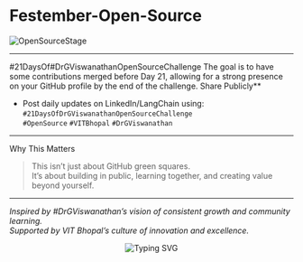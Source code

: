 # Festember-Open-Source

![OpenSourceStage](https://readme-typing-svg.herokuapp.com?font=Fira+Code&weight=600&size=26&duration=4000&pause=1000&color=FF7B00&center=true&vCenter=true&width=500&lines=Welcome+to+the+GitHub+Stage!;Let's+code+with+heart+%E2%9D%A4%EF%B8%8F)

--- 
#21DaysOf#DrGViswanathanOpenSourceChallenge  The goal is to have some contributions merged before Day 21, allowing for a strong presence on your GitHub profile by the end of the challenge.
Share Publicly**  
   - Post daily updates on LinkedIn/LangChain using:  
     `#21DaysOfDrGViswanathanOpenSourceChallenge`  
     `#OpenSource` `#VITBhopal` `#DrGViswanathan`
---     
     
Why This Matters

> This isn’t just about GitHub green squares.  
> It’s about building in public, learning together, and creating value beyond yourself.

---     
*Inspired by #DrGViswanathan’s vision of consistent growth and community learning.*  
*Supported by VIT Bhopal’s culture of innovation and excellence.*
<p align="center">
  <img src="https://readme-typing-svg.herokuapp.com?font=Fira+Code&size=14&duration=4000&pause=1000&color=777&center=true&vCenter=true&width=500&lines=The+stage+is+set;The+community+is+watching.;Follow+along+<3" alt="Typing SVG" />
</p>
